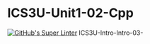 # ICS3U-Unit1-02-Cpp

[![GitHub's Super Linter](https://github.com/JacksonNaufal/ICS3U-Unit1-02-Cpp/workflows/GitHub's%20Super%20Linter/badge.svg)](https://github.com/JacksonNaufal/ICS3U-Unit1-02-Cpp/actions)
ICS3U-Intro-Intro-03-
